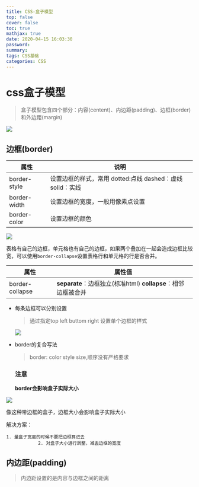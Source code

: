 ```yaml
---
title: CSS-盒子模型
top: false
cover: false
toc: true
mathjax: true
date: 2020-04-15 16:03:30
password:
summary:
tags: CSS基础
categories: CSS
---
```


# css盒子模型

> 盒子模型包含四个部分：内容(centent)、内边距(padding)、边框(border)和外边距(margin)

![](Snipaste_2020-04-15_08-44-07.png)

## 边框(border)

| 属性         | 说明                                                      |
| ------------ | --------------------------------------------------------- |
| border-style | 设置边框的样式，常用 dotted:点线 dashed：虚线 solid：实线 |
| border-width | 设置边框的宽度，一般用像素点设置                          |
| border-color | 设置边框的颜色                                            |

![](Snipaste_2020-04-15_10-16-34.png)

表格有自己的边框，单元格也有自己的边框，如果两个叠加在一起会造成边框比较宽，可以使用`border-collapse`设置表格行和单元格的行是否合并。

| 属性            | 属性值                                                       |
| --------------- | ------------------------------------------------------------ |
| border-collapse | **separate**：边框独立(标准html)  **collapse**：相邻边框被合并 |

+ 每条边框可以分别设置

  > 通过指定top left buttom right 设置单个边框的样式

  ![](Snipaste_2020-04-15_10-29-20.png)

+ border的复合写法

  > border: color style size,顺序没有严格要求

  ### 注意

  **border会影响盒子实际大小**

![](Snipaste_2020-04-15_10-31-47.png)

像这种带边框的盒子，边框大小会影响盒子实际大小

解决方案：

   	1. 量盒子宽度的时候不要把边框算进去
            	2. 对盒子大小进行调整，减去边框的宽度

## 内边距(padding)

> 内边距设置的是内容与边框之间的距离